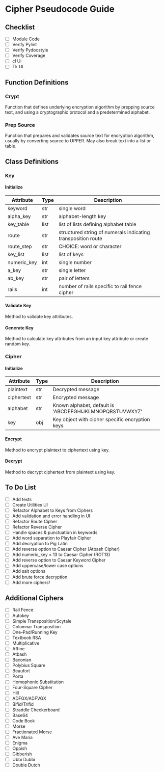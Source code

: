 # Cipher Pseudocode Guide

## Checklist
- [ ] Module Code
- [ ] Verify Pylint
- [ ] Verify Pydocstyle
- [ ] Verify Coverage
- [ ] cl UI
- [ ] Tk UI

## Function Definitions
### Crypt
Function that defines underlying encryption algorithm by prepping source text, and using a cryptographic protocol 
and a predetermined alphabet.

### Prep Source
Function that prepares and validates source text for encryption algorithm, usually by converting source to UPPER.
May also break text into a list or table.

## Class Definitions
### Key
#### Initialize
| Attribute | Type | Description |
| --- | --- | --- |
| keyword | str | single word |
| alpha_key | str | alphabet-length key |
| key_table | list | list of lists defining alphabet table |
| route | str | structured string of numerals indicating transposition route |
| route_step | str | CHOICE: word or character |
| key_list | list | list of keys |
| numeric_key | int | single number |
| a_key | str | single letter |
| ab_key | str | pair of letters |
| rails | int | number of rails specific to rail fence cipher |

#### Validate Key
Method to validate key attributes.

#### Generate Key
Method to calculate key attributes from an input key attribute or create random key.

### Cipher
#### Initialize
| Attribute | Type | Description |
| --------- | ---- | ----------- |
| plaintext | str | Decrypted message |
| ciphertext | str | Encrypted message |
| alphabet | str | Known alphabet, default is 'ABCDEFGHIJKLMNOPQRSTUVWXYZ' |
| key | obj | Key object with cipher specific encryption keys |

#### Encrypt
Method to encrypt plaintext to ciphertext using key.

#### Decrypt
Method to decrypt ciphertext from plaintext using key.

## To Do List
- [ ] Add tests
- [ ] Create Utilities UI
- [ ] Refactor Alphabet to Keys from Ciphers
- [ ] Add validation and error handling in UI
- [ ] Refactor Route Cipher
- [ ] Refactor Reverse Cipher
- [ ] Handle spaces & punctuation in keywords
- [ ] Add word separation to Playfair Cipher
- [ ] Add decryption to Pig Latin
- [ ] Add reverse option to Caesar Cipher (Atbash Cipher)
- [ ] Add numeric_key = 13 to Caesar Cipher (ROT13)
- [ ] Add reverse option to Caesar Keyword Cipher
- [ ] Add uppercase/lower case options
- [ ] Add salt options
- [ ] Add brute force decryption
- [ ] Add more ciphers!

## Additional Ciphers
- [ ] Rail Fence
- [ ] Autokey
- [ ] Simple Transposition/Scytale
- [ ] Columnar Transposition
- [ ] One-Pad/Running Key
- [ ] Textbook RSA
- [ ] Multiplicative
- [ ] Affine
- [ ] Atbash
- [ ] Baconian
- [ ] Polybius Square
- [ ] Beaufort
- [ ] Porta
- [ ] Homophonic Substitution
- [ ] Four-Square Cipher
- [ ] Hill
- [ ] ADFGX/ADFVGX
- [ ] Bifid/Trifid
- [ ] Straddle Checkerboard
- [ ] Base64
- [ ] Code Book
- [ ] Morse
- [ ] Fractionated Morse
- [ ] Ave Maria
- [ ] Enigma
- [ ] Oppish
- [ ] Gibberish
- [ ] Ubbi Dubbi
- [ ] Double Dutch